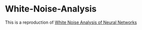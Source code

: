 # White-Noise-Analysis

This is a reproduction of [White Noise Analysis of Neural Networks](https://openreview.net/forum?id=H1ebhnEYDH)
